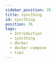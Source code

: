 ```yaml
---
sidebar_position: 76
title: syncthing
id: syncthing
position: 76
tags:
  - Introduction
  - syncthing
  - docker
  - docker-compose
  - tips
---
```

